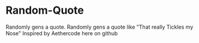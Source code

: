 # Random-Quote
Randomly gens a quote.
Randomly gens a quote like "That really Tickles my Nose"
Inspired by Aethercode here on github
